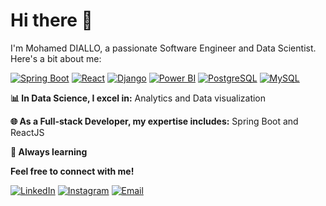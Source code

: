 # Hi there 👋

I'm Mohamed DIALLO, a passionate Software Engineer and Data Scientist. Here's a bit about me:

[![Spring Boot](https://img.shields.io/badge/Spring%20Boot-6DB33F?style=for-the-badge&logo=spring&logoColor=white)](https://spring.io/projects/spring-boot)
[![React](https://img.shields.io/badge/React-61DAFB?style=for-the-badge&logo=react&logoColor=white)](https://reactjs.org/)
[![Django](https://img.shields.io/badge/Django-2BA977?style=for-the-badge&logo=django&logoColor=white)](https://www.djangoproject.com/)
[![Power BI](https://img.shields.io/badge/Power%20BI-F2C811?style=for-the-badge&logo=Power%20BI&logoColor=black)](https://powerbi.microsoft.com/)
[![PostgreSQL](https://img.shields.io/badge/PostgreSQL-336791?style=for-the-badge&logo=postgresql&logoColor=white)](https://www.postgresql.org/)
[![MySQL](https://img.shields.io/badge/MySQL-F1F1F1?style=for-the-badge&logo=mysql&logoColor=F29111)](https://www.mysql.com/)

**📊 In Data Science, I excel in:**
Analytics and Data visualization

**🌐 As a Full-stack Developer, my expertise includes:**
Spring Boot and ReactJS

**🚧 Always learning**

**Feel free to connect with me!**

[![LinkedIn](https://img.shields.io/badge/LinkedIn-%230A66C2?style=for-the-badge&logo=linkedin&logoColor=white)](https://www.linkedin.com/in/mohamed728)
[![Instagram](https://img.shields.io/badge/Instagram-%23C13584?style=for-the-badge&logo=instagram&logoColor=white)](https://www.instagram.com/_medi728/)
[![Email](https://img.shields.io/badge/Email-%23D14836?style=for-the-badge&logo=gmail&logoColor=white)](mailto:mohameddiallo728@gmail.com)
